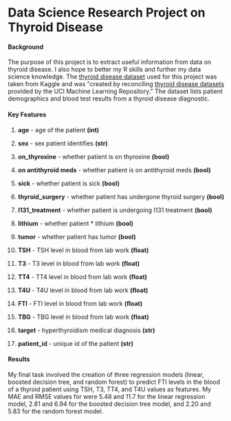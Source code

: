 # Data Science Research Project on Thyroid Disease

#### Background

The purpose of this project is to extract useful information from data on thyroid disease. I also hope to better my R skills and further my data science knowledge. The [thyroid disease dataset](https://www.kaggle.com/datasets/emmanuelfwerr/thyroid-disease-data) used for this project was taken from Kaggle and was "created by reconciling [thyroid disease datasets](https://archive.ics.uci.edu/ml/datasets/thyroid+disease) provided by the UCI Machine Learning Repository." The dataset lists patient demographics and blood test results from a thyroid disease diagnostic.

#### Key Features

1.  **age** - age of the patient **(int)**

2.  **sex** - sex patient identifies **(str)**

3.  **on_thyroxine** - whether patient is on thyroxine **(bool)**

4.  **on antithyroid meds** - whether patient is on antithyroid meds **(bool)**

5.  **sick** - whether patient is sick **(bool)**

6.  **thyroid_surgery** - whether patient has undergone thyroid surgery **(bool)**

7.  **I131_treatment** - whether patient is undergoing I131 treatment **(bool)**

8.  **lithium** - whether patient \* lithium **(bool)**

9.  **tumor** - whether patient has tumor **(bool)**

10. **TSH** - TSH level in blood from lab work **(float)**

11. **T3** - T3 level in blood from lab work **(float)**

12. **TT4** - TT4 level in blood from lab work **(float)**

13. **T4U** - T4U level in blood from lab work **(float)**

14. **FTI** - FTI level in blood from lab work **(float)**

15. **TBG** - TBG level in blood from lab work **(float)**

16. **target** - hyperthyroidism medical diagnosis **(str)**

17. **patient_id** - unique id of the patient **(str)**

#### Results
My final task involved the creation of three regression models (linear, boosted decision tree, and random forest) to predict FTI levels in the blood of a thyroid patient using TSH, T3, TT4, and T4U values as features. My MAE and RMSE values for were 5.48 and 11.7 for the linear regression model, 2.81 and 6.94 for the boosted decision tree model, and 2.20 and 5.83 for the random forest model.
